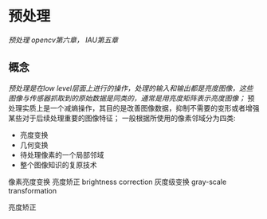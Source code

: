 # 预处理
*预处理 opencv第六章， IAU第五章*
## 概念
_预处理是在low level层面上进行的操作，处理的输入和输出都是亮度图像，这些图像与传感器抓取到的原始数据是同类的，通常是用亮度矩阵表示亮度图像；_
预处理实质上是一个减熵操作，其目的是改善图像数据，抑制不需要的变形或者增强某些对于后续处理重要的图像特征；
一般根据所使用的像素邻域分为四类:
* 亮度变换
* 几何变换
* 待处理像素的一个局部邻域
* 整个图像知识的复原技术


像素亮度变换
亮度矫正 brightness correction
灰度级变换 gray-scale transformation

亮度矫正 
